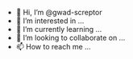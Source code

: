 - 👋 Hi, I’m @gwad-screptor
- 👀 I’m interested in ...
- 🌱 I’m currently learning ...
- 💞️ I’m looking to collaborate on ...
- 📫 How to reach me ...

<!---
gwad-screptor/gwad-screptor is a ✨ special ✨ repository because its `README.md` (this file) appears on your GitHub profile.
You can click the Preview link to take a look at your changes.
--->
